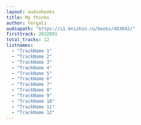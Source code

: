 ```yaml
---
layout: audiobooks
title: My thinks
author: Yergali
audiopath: "https://s1.knizhin.ru/books/483042/"
firsttrack: 2832091
total_tracks: 12
listnames: 
  - "TrackName 1"
  - "TrackName 2"
  - "TrackName 3"
  - "TrackName 4"
  - "TrackName 5"
  - "TrackName 6"
  - "TrackName 7"
  - "TrackName 8"
  - "TrackName 9"
  - "TrackName 10"
  - "TrackName 11"
  - "TrackName 12"
---
```


